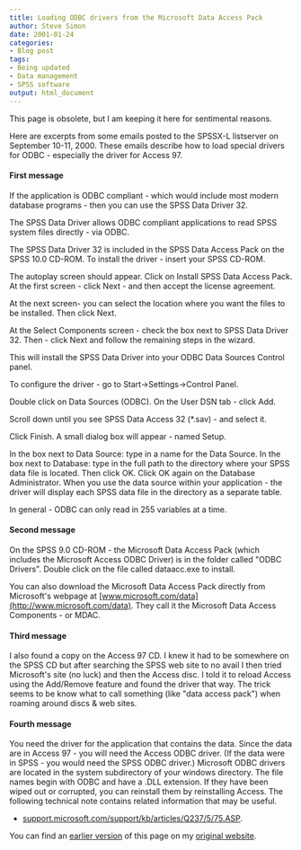 ```yaml
---
title: Loading ODBC drivers from the Microsoft Data Access Pack
author: Steve Simon
date: 2001-01-24
categories:
- Blog post
tags:
- Being updated
- Data management
- SPSS software
output: html_document
---
```


This page is obsolete, but I am keeping it here for sentimental reasons.

Here are excerpts from some emails posted to the SPSSX-L listserver on September 10-11, 2000. These emails describe how to load special drivers for ODBC - especially the driver for Access 97.

#### First message

If the application is ODBC compliant - which would include most modern database programs - then you can use the SPSS Data Driver 32. 

The SPSS Data Driver allows ODBC compliant applications to read SPSS system files directly - via ODBC. 

The SPSS Data Driver 32 is included in the SPSS Data Access Pack on the SPSS 10.0 CD-ROM. To install the driver - insert your SPSS CD-ROM. 

The autoplay screen should appear. Click on Install SPSS Data Access Pack. At the first screen - click Next - and then accept the license agreement. 

At the next screen- you can select the location where you want the files to be installed. Then click Next.

At the Select Components screen - check the box next to SPSS Data Driver 32. Then - click Next and follow the remaining steps in the wizard. 

This will install the SPSS Data Driver into your ODBC Data Sources Control panel.

To configure the driver - go to Start->Settings->Control Panel.

Double click on Data Sources (ODBC). On the User DSN tab - click Add.

Scroll down until you see SPSS Data Access 32 (*.sav) - and select it.

Click Finish. A small dialog box will appear - named Setup. 

In the box next to Data Source: type in a name for the Data Source. In the box next to Database: type in the full path to the directory where your SPSS data file is located. Then click OK. Click OK again on the Database Administrator. When you use the data source within your  application - the driver will display each SPSS data file in the directory as a separate table.

In general - ODBC can only read in 255 variables at a time.

#### Second message

On the SPSS 9.0 CD-ROM - the Microsoft Data Access Pack (which includes the Microsoft Access ODBC Driver) is in the folder called "ODBC Drivers". Double click on the file called dataacc.exe to install.

You can also download the Microsoft Data Access Pack directly from Microsoft's webpage at [www.microsoft.com/data](http://www.microsoft.com/data). They call it the Microsoft Data Access Components - or MDAC.

#### Third message

I also found a copy on the Access 97 CD. I knew it had to be somewhere on the SPSS CD but after searching the SPSS web site to no avail I then tried Microsoft's site (no luck) and then the Access disc. I told it to reload Access using the Add/Remove feature and found the driver that way. The trick seems to be know what to call something (like "data access pack") when roaming around discs & web sites.

#### Fourth message

You need the driver for the application that contains the data. Since the data are in Access 97 - you will need the Access ODBC driver. (If the data were in SPSS - you would need the SPSS ODBC driver.) Microsoft ODBC drivers are located in the system subdirectory of your windows directory. The file names begin with ODBC and have a .DLL extension. If they have been wiped out or corrupted, you can reinstall them by reinstalling Access. The following technical note contains related information that may be useful.

+ [support.microsoft.com/support/kb/articles/Q237/5/75.ASP](http://support.microsoft.com/support/kb/articles/Q237/5/75.ASP).

You can find an [earlier version][sim1] of this page on my [original website][sim2].

[sim1]: http://www.pmean.com/01/mdac.html
[sim2]: http://www.pmean.com/original_site.html
